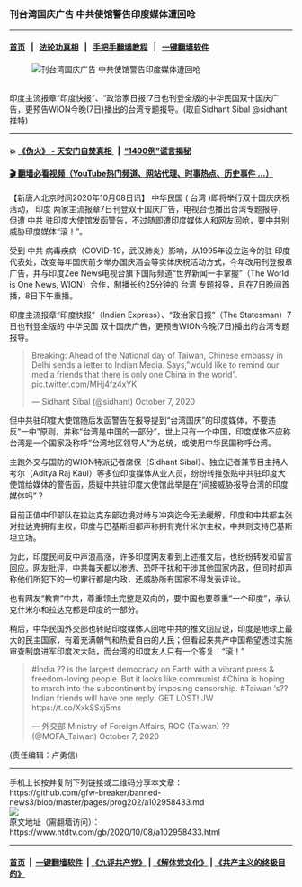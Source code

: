 ### 刊台湾国庆广告 中共使馆警告印度媒体遭回呛
------------------------

#### [首页](https://github.com/gfw-breaker/banned-news3/blob/master/README.md) &nbsp;&nbsp;|&nbsp;&nbsp; [法轮功真相](https://github.com/begood0513/basic/blob/master/README.md)  &nbsp;&nbsp;|&nbsp;&nbsp; [手把手翻墙教程](https://github.com/gfw-breaker/guides/wiki)  &nbsp;&nbsp;|&nbsp;&nbsp; [一键翻墙软件](https://github.com/gfw-breaker/nogfw/blob/master/README.md)  



<div><div class="featured_image">
 <figure>
  <img alt="刊台湾国庆广告 中共使馆警告印度媒体遭回呛" src="https://i.ntdtv.com/assets/uploads/2020/10/1-70-800x450.jpg"/>
 </figure><br/>
 <span class="caption">
  印度主流报章“印度快报”、“政治家日报”7日也刊登全版的中华民国双十国庆广告，更预告WION今晚(7日)播出的台湾专题报导。(取自Sidhant Sibal
@sidhant 推特)
 </span>
</div>
</div><hr/>

#### 💥 [《伪火》 - 天安门自焚真相 ](http://158.247.195.190:10000/videos/blog/weihuo.html)&nbsp; |&nbsp; [“1400例”谎言揭秘  ](http://158.247.195.190:10000/videos/blog/jiexi1400.html)

#### [ 🎬  翻墙必看视频（YouTube热门频道、网站代理、时事热点、历史事件 ...）](https://github.com/gfw-breaker/links/blob/master/banned.md)

<div><div class="post_content" itemprop="articleBody">
 <p>
  【新唐人北京时间2020年10月08日讯】
  <ok href="https://www.ntdtv.com/gb/中华民国.htm">
   中华民国
  </ok>
  (
  <ok href="https://www.ntdtv.com/gb/台湾.htm">
   台湾
  </ok>
  )即将举行双十国庆庆祝活动，
  <ok href="https://www.ntdtv.com/gb/印度.htm">
   印度
  </ok>
  两家主流报章7日刊登双十国庆广告，电视台也播出台湾专题报导，但遭
  <ok href="https://www.ntdtv.com/gb/中共.htm">
   中共
  </ok>
  驻印度大使馆发函警告，不过随即遭印度媒体人和网友回呛，要中共别威胁印度媒体“滚！”。
 </p>
 <p>
  受到
  <ok href="https://www.ntdtv.com/gb/中共.htm">
   中共
  </ok>
  病毒疾病（COVID-19，武汉肺炎）影响，从1995年设立迄今的驻
  <ok href="https://www.ntdtv.com/gb/印度.htm">
   印度
  </ok>
  代表处，改变每年国庆前夕举办国庆酒会等实体庆祝活动方式，今年改用刊登报章广告，并与印度Zee News电视台旗下国际频道“世界新闻一手掌握”（The World is One News, WION）合作，制播长约25分钟的
  <ok href="https://www.ntdtv.com/gb/台湾.htm">
   台湾
  </ok>
  专题报导，且在7日晚间首播，8日下午重播。
 </p>
 <p>
  印度主流报章“印度快报”（Indian Express）、“政治家日报”（The Statesman）7日也刊登全版的
  <ok href="https://www.ntdtv.com/gb/中华民国.htm">
   中华民国
  </ok>
  双十国庆广告，更预告WION今晚(7日)播出的台湾专题报导。
 </p>
 <blockquote class="twitter-tweet">
  <p dir="ltr" lang="en">
   Breaking: Ahead of the National day of Taiwan, Chinese embassy in Delhi sends a letter to Indian Media. Says,"would like to remind our media friends that there is only one China in the world".
   <ok href="https://t.co/MHj4fz4xYK">
    pic.twitter.com/MHj4fz4xYK
   </ok>
  </p>
  <p>
   — Sidhant Sibal (@sidhant)
   <ok href="https://twitter.com/sidhant/status/1313801066903822338?ref_src=twsrc%5Etfw">
    October 7, 2020
   </ok>
  </p>
 </blockquote>
 <p>
  <script async="" charset="utf-8" src="https://platform.twitter.com/widgets.js">
  </script>
 </p>
 <p>
  但中共驻印度大使馆随后发函警告在报导提到“台湾国庆”的印度媒体，不要违反“一中”原则，并称“台湾是中国的一部分”，世上只有一个中国，印度媒体不应称台湾是一个国家及称呼“台湾地区领导人”为总统，或使用中华民国称呼台湾。
 </p>
 <p>
  主跑外交与国防的WION特派记者席保（Sidhant Sibal）、独立记者兼节目主持人考尔（Aditya Raj Kaul）等多位印度媒体从业人员，纷纷转推张贴中共驻印度大使馆给媒体的警告函，质疑中共驻印度大使馆此举是在“间接威胁报导台湾的印度媒体吗”？
 </p>
 <p>
  目前正值中印部队在拉达克东部边境对峙与冲突迄今无法缓解，印度和中共都主张对拉达克拥有主权，印度与巴基斯坦都声称拥有克什米尔主权，中共则支持巴基斯坦立场。
 </p>
 <p>
  为此，印度民间反中声浪高涨，许多印度网友看到上述推文后，也纷纷转发和留言回应。网友批评，中共每天都以渗透、恐吓干扰和干涉其他国家内政，但同时却声称他们所犯下的一切罪行都是内政，还威胁所有国家不得发表评论。
 </p>
 <p>
  也有网友“教育”中共，尊重领土完整是双向的，要中国也要尊重“一个印度”，承认克什米尔和拉达克都是印度的一部分。
 </p>
 <p>
  稍后，中华民国外交部也转贴印度媒体人回呛中共的推文回应说，印度是地球上最大的民主国家，有着充满朝气和热爱自由的人民；但看起来共产中国希望透过实施审查制度进军印度次大陆，而台湾的印度友人只有一个答复：“滚！”
 </p>
 <blockquote class="twitter-tweet">
  <p dir="ltr" lang="en">
   <ok href="https://twitter.com/hashtag/India?src=hash&amp;ref_src=twsrc%5Etfw">
    #India
   </ok>
   ?? is the largest democracy on Earth with a vibrant press &amp; freedom-loving people. But it looks like communist
   <ok href="https://twitter.com/hashtag/China?src=hash&amp;ref_src=twsrc%5Etfw">
    #China
   </ok>
   is hoping to march into the subcontinent by imposing censorship.
   <ok href="https://twitter.com/hashtag/Taiwan?src=hash&amp;ref_src=twsrc%5Etfw">
    #Taiwan
   </ok>
   ‘s?? Indian friends will have one reply: GET LOST! JW
   <ok href="https://t.co/XxkSSxj5ms">
    https://t.co/XxkSSxj5ms
   </ok>
  </p>
  <p>
   — 外交部 Ministry of Foreign Affairs, ROC (Taiwan) ?? (@MOFA_Taiwan)
   <ok href="https://twitter.com/MOFA_Taiwan/status/1313838337875079169?ref_src=twsrc%5Etfw">
    October 7, 2020
   </ok>
  </p>
 </blockquote>
 <p>
  <script async="" charset="utf-8" src="https://platform.twitter.com/widgets.js">
  </script>
 </p>
 <div class="video_fit_container">
 </div>
 <p>
  (责任编辑：卢勇信)
 </p>
 <div class="single_ad">
 </div>
</div>
</div>
<hr/>
手机上长按并复制下列链接或二维码分享本文章：<br/>
https://github.com/gfw-breaker/banned-news3/blob/master/pages/prog202/a102958433.md <br/>
<a href='https://github.com/gfw-breaker/banned-news3/blob/master/pages/prog202/a102958433.md'><img src='https://github.com/gfw-breaker/banned-news3/blob/master/pages/prog202/a102958433.md.png'/></a> <br/>
原文地址（需翻墙访问）：https://www.ntdtv.com/gb/2020/10/08/a102958433.html


------------------------
#### [首页](https://github.com/gfw-breaker/banned-news3/blob/master/README.md) &nbsp;|&nbsp; [一键翻墙软件](https://github.com/gfw-breaker/nogfw/blob/master/README.md) &nbsp;| [《九评共产党》](https://github.com/gfw-breaker/9ping.md/blob/master/README.md#九评之一评共产党是什么) | [《解体党文化》](https://github.com/gfw-breaker/jtdwh.md/blob/master/README.md) | [《共产主义的终极目的》](https://github.com/gfw-breaker/gczydzjmd.md/blob/master/README.md)


<img src='http://gfw-breaker.win/banned-news3/pages/prog202/a102958433.md' width='0px' height='0px'/>
